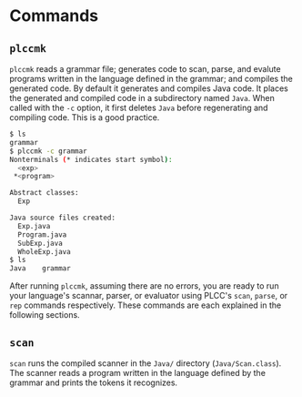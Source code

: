 # Commands

## `plccmk`

`plccmk` reads a grammar file; generates code to scan, parse,
and evalute programs written in the language defined in the
grammar; and compiles the generated code. By default it generates
and compiles Java code. It places the generated and compiled code
in a subdirectory named `Java`. When called with the `-c` option,
it first deletes `Java` before regenerating and compiling code.
This is a good practice.

```bash
$ ls
grammar
$ plccmk -c grammar
Nonterminals (* indicates start symbol):
  <exp>
 *<program>

Abstract classes:
  Exp

Java source files created:
  Exp.java
  Program.java
  SubExp.java
  WholeExp.java
$ ls
Java    grammar
```

After running `plccmk`, assuming there are no errors, you are ready
to run your language's scannar, parser, or evaluator using PLCC's
`scan`, `parse`, or `rep` commands respectively. These commands
are each explained in the following sections.

## `scan`

`scan` runs the compiled scanner in the `Java/` directory
(`Java/Scan.class`). The scanner reads a program written in
the language defined by the grammar and prints the tokens
it recognizes.
